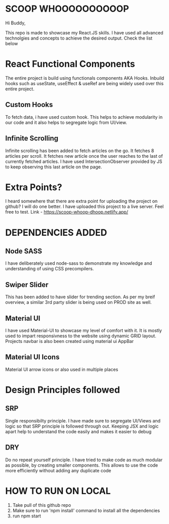 # SCOOP WHOOOOOOOOOOP

Hi Buddy,

This repo is made to showcase my React.JS skills. I have used all advanced technolgies and concepts to achieve the desired output. Check the list below

# React Functional Components
The entire project is build using functionals components AKA Hooks. Inbuild hooks such as useState, useEffect & useRef are being widely used over this entire project.
  ## Custom Hooks
  To fetch data, i have used custom hook. This helps to achieve modularity in our code and it also helps to segregate logic from UI/view.
  
  ## Infinite Scrolling
  Infinite scrolling has been added to fetch articles on the go. It fetches 8 articles per scroll. It fetches new article once the user reaches to the last of currently fetched articles. I have used IntersectionObserver provided by JS to keep observing this last article on the page.

# Extra Points?
I heard somewhere that there are extra point for uploading the project on github? I will do one better. I have uploaded this project to a live server. Feel free to test. Link - https://scoop-whoop-dhoop.netlify.app/

# DEPENDENCIES ADDED

## Node SASS
I have deliberately used node-sass to demonstrate my knowledge and understanding of using CSS precompilers.

## Swiper Slider
This has been added to have slider for trending section. As per my breif overview, a similar 3rd party slider is being used on PROD site as well.

## Material UI
I have used Material-UI to showcase my level of comfort with it. It is mostly used to impart responsivness to the website using dynamic GRID layout. Projects navbar is also been created using material ui AppBar

## Material UI Icons
Material UI arrow icons or also used in multiple places


# Design Principles followed

## SRP 
Single responsibilty principle. I have made sure to segregate UI/Views and logic so that SRP principle is followed through out. Keeping JSX and logic apart help to understand the code easily and makes it easier to debug

## DRY
Do no repeat yourself principle. I have tried to make code as much modular as possible, by creating smaller components. This allows to use the code more efficiently without adding any duplicate code

# HOW TO RUN ON LOCAL

1. Take pull of this github repo
2. Make sure to run 'npm install' command to install all the dependencies
3. run npm start







